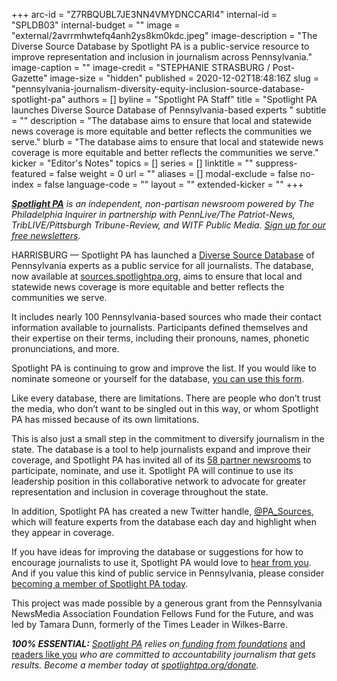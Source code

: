+++
arc-id = "Z7RBQUBL7JE3NN4VMYDNCCARI4"
internal-id = "SPLDB03"
internal-budget = ""
image = "external/2avrrmhwtefq4anh2ys8km0kdc.jpeg"
image-description = "The Diverse Source Database by Spotlight PA is a public-service resource to improve representation and inclusion in journalism across Pennsylvania."
image-caption = ""
image-credit = "STEPHANIE STRASBURG / Post-Gazette"
image-size = "hidden"
published = 2020-12-02T18:48:16Z
slug = "pennsylvania-journalism-diversity-equity-inclusion-source-database-spotlight-pa"
authors = []
byline = "Spotlight PA Staff"
title = "Spotlight PA launches Diverse Source Database of Pennsylvania-based experts "
subtitle = ""
description = "The database aims to ensure that local and statewide news coverage is more equitable and better reflects the communities we serve."
blurb = "The database aims to ensure that local and statewide news coverage is more equitable and better reflects the communities we serve."
kicker = "Editor's Notes"
topics = []
series = []
linktitle = ""
suppress-featured = false
weight = 0
url = ""
aliases = []
modal-exclude = false
no-index = false
language-code = ""
layout = ""
extended-kicker = ""
+++

<a href="https://www.spotlightpa.org/"><i><b>Spotlight PA</b></i></a><i> is an independent, non-partisan newsroom powered by The Philadelphia Inquirer in partnership with PennLive/The Patriot-News, TribLIVE/Pittsburgh Tribune-Review, and WITF Public Media. </i><a href="https://www.spotlightpa.org/newsletters"><i>Sign up for our free newsletters</i></a><i>.</i>

HARRISBURG — Spotlight PA has launched a <a href="https://sources.spotlightpa.org/">Diverse Source Database</a> of Pennsylvania experts as a public service for all journalists. The database, now available at <a href="http://sources.spotlightpa.org/">sources.spotlightpa.org</a>, aims to ensure that local and statewide news coverage is more equitable and better reflects the communities we serve.

It includes nearly 100 Pennsylvania-based sources who made their contact information available to journalists. Participants defined themselves and their expertise on their terms, including their pronouns, names, phonetic pronunciations, and more.

Spotlight PA is continuing to grow and improve the list. If you would like to nominate someone or yourself for the database, <a href="https://docs.google.com/forms/d/e/1FAIpQLSeVh7CFSaKc5H7VTWcizw1sxmC8XQfWZ_yerww6SvWad5vmQQ/viewform">you can use this form</a>.

<script src="https://www.spotlightpa.org/embed.js" async></script><div data-spl-embed-version="1" data-spl-src="https://www.spotlightpa.org/embeds/donate/?teaser_text=Spotlight%20PA%20relies%20on%20readers%20like%20you%20to%20support%20it's%20100%25%20essential%20public-service%20and%20accountability%20journalism.%20Join%20us.&eyebrow_text=BECOME%20A%20MEMBER"></div>

Like every database, there are limitations. There are people who don’t trust the media, who don’t want to be singled out in this way, or whom Spotlight PA has missed because of its own limitations.

This is also just a small step in the commitment to diversify journalism in the state. The database is a tool to help journalists expand and improve their coverage, and Spotlight PA has invited all of its <a href="https://www.spotlightpa.org/about/partners/">58 partner newsrooms</a> to participate, nominate, and use it. Spotlight PA will continue to use its leadership position in this collaborative network to advocate for greater representation and inclusion in coverage throughout the state.

In addition, Spotlight PA has created a new Twitter handle, <a href="https://twitter.com/pa_sources" target=_blank>@PA_Sources</a>, which will feature experts from the database each day and highlight when they appear in coverage.

If you have ideas for improving the database or suggestions for how to encourage journalists to use it, Spotlight PA would love to <a href="mailto:sources@spotlightpa.org">hear from you</a>. And if you value this kind of public service in Pennsylvania, please consider <a href="/donate?campaign=701Dn000000YgozIAC">becoming a member of Spotlight PA today</a>.

This project was made possible by a generous grant from the Pennsylvania NewsMedia Association Foundation Fellows Fund for the Future, and was led by Tamara Dunn, formerly of the Times Leader in Wilkes-Barre.

<i><b>100% ESSENTIAL:</b></i><i> </i><a href="https://www.spotlightpa.org/"><i>Spotlight PA</i></a><i> relies on</i><a href="https://www.spotlightpa.org/support"><i> funding from foundations</i></a><i> </i><a href="https://www.spotlightpa.org/support">and readers like you</a><i> who are committed to accountability journalism that gets results. Become a member today at </i><a href="/donate?campaign=701Dn000000YgovIAC"><i>spotlightpa.org/donate</i></a><i>.</i>
